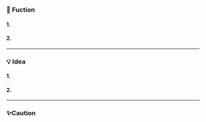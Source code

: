 ### 🔎 Fuction
#### 1️. 


#### 2. 


----------------------------------
### 💡 Idea
#### 1️. 

#### 2️. 


----------------------------------
### ✨Caution


